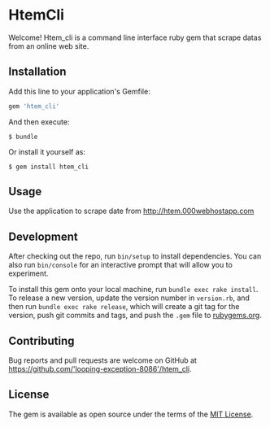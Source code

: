 # HtemCli
Welcome!
Htem_cli is a command line interface ruby gem that scrape datas from an online web site.

## Installation

Add this line to your application's Gemfile:

```ruby
gem 'htem_cli'
```

And then execute:

    $ bundle

Or install it yourself as:

    $ gem install htem_cli

## Usage

Use the application to scrape date from http://htem.000webhostapp.com

## Development

After checking out the repo, run `bin/setup` to install dependencies. You can also run `bin/console` for an interactive prompt that will allow you to experiment.

To install this gem onto your local machine, run `bundle exec rake install`. To release a new version, update the version number in `version.rb`, and then run `bundle exec rake release`, which will create a git tag for the version, push git commits and tags, and push the `.gem` file to [rubygems.org](https://rubygems.org).

## Contributing

Bug reports and pull requests are welcome on GitHub at https://github.com/'looping-exception-8086'/htem_cli.

## License

The gem is available as open source under the terms of the [MIT License](https://opensource.org/licenses/MIT).
